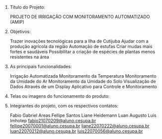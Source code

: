 1. Título do Projeto: 
   
     PROJETO DE IRRIGAÇÃO COM MONITORAMENTO AUTOMATIZADO (AMIP)
 
2. Objetivos: 

    Trazer inovações tecnológicas para a Ilha de Cutijuba
    Ajudar com a produção agrícola da região
    Automação de estufas
    Criar mudas mais fortes e saudáveis
    Possibilitar a criação de espécies de plantas menos resistentes na área
  
3. As principais funcionalidades: 

    Irrigação Automatizada
    Monitoramento da Temperatura
    Monitoramento da Umidade do Ar
    Monitoramento da Umidade do Solo
    Visualização de Dados Através de um Display
    Aplicativo para Controle e Monitoramento

4. Telas ou imagens do funcionamento do produto: 

    
  
5. Integrantes do projeto, com os respectivos contatos:  

    Fabio Gabriel Areas 
    Fellipe Santos
    Liane Heidemann
    Luan Augusto
    Luis Imhotep
    fabio21070209@aluno.cesupa.br 
    fellipe20070001@aluno.cesupa.br 
    liane22070222@aluno.cesupa.br 
    luan22070212@aluno.cesupa.br 
    luis22070056@aluno.cesupa.br 
